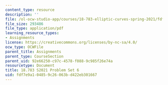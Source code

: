 ```yaml
---
content_type: resource
description: ''
file: /ol-ocw-studio-app/courses/18-783-elliptic-curves-spring-2021/fdf7e9a104859c26063bd422eb301667_MIT18_783S21_PS6.pdf
file_size: 293486
file_type: application/pdf
learning_resource_types:
- Assignments
license: https://creativecommons.org/licenses/by-nc-sa/4.0/
ocw_type: OCWFile
parent_title: Assignments
parent_type: CourseSection
parent_uid: 92e66250-c97c-4578-f088-9c985f26e74a
resourcetype: Document
title: 18.783 S2021 Problem Set 6
uid: fdf7e9a1-0485-9c26-063b-d422eb301667
---
```

